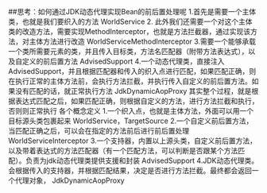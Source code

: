 ##思考：如何通过JDK动态代理实现Bean的前后置处理呢
	1.首先是需要一个主体类，也就是我们要织入的方法
		WorldService
	2. 此外我们还需要一个对这个主体类的改造方法，需要实现MethodInterceptor，也就是方法拦截器，通过实现该方法，对主体方法进行改造
		WorldServiceMethodInterceptor
	3.需要一个能够承载一个类所需要元素的类，并且传入目标类，方法名匹配器（附带方法表达式），以及自定义的前后置方法
		AdvisedSupport
	4.一个动态代理类，直接注入AdvisedSupport，并且根据匹配器和传入的织入点进行匹配，如果匹配正确，则在执行正常的主体方法前，会执行方法拦截，并执行传入自定义的前后置方法。如果没有匹配的话，就正常执行方法
		JdkDynamicAopProxy
	其实整个过程，就是根据表达式匹配之后，如果匹配正确，则根据自定义的方法，进行方法拦截和执行，否则则正常执行
	各个概念定义
		1.一个织入点，也就是主体方法，外面可以用一个目标源头类包裹起来
			WorldService，TargetSource
		2.一个自定义前后置方法，当匹配正确之后，可以会在指定的方法前后进行前后置处理
			WorldServiceInterceptor
		3.一个支持器，内置以上源头类，自定义前后置方法，以及带着表达式的方法匹配器（有一个匹配方法，可以判断是否跟某个方法匹配）。负责为jdk动态代理类提供支援和封装
			AdvisedSupport
		4.JDK动态代理类。会根据传入的支持器，并根据匹配结果，决定是否进行方法拦截。最终都会返回一个代理对象，
			JdkDynamicAopProxy